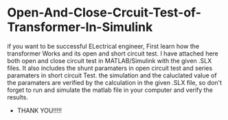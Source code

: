 # Open-And-Close-Crcuit-Test-of-Transformer-In-Simulink
if you want to be successful ELectrical engineer, First learn how the transformer Works and its open and short circuit test.
I have attached here both open and close circuit test in MATLAB/Simulink with the given .SLX files.
It also includes the shunt paramaters in open circuit test
and series paramaters in short circuit Test. the simulation and the caluclated value of the paramaters are verified by the calculation in the given
.SLX file, so don't forget to run and simulate the matlab file in your computer and verify the results.

- THANK YOU!!!!!
